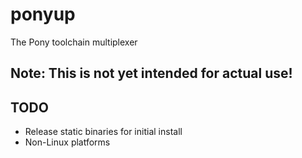 # ponyup
The Pony toolchain multiplexer

## Note: This is not yet intended for actual use!

## TODO
- Release static binaries for initial install
- Non-Linux platforms
